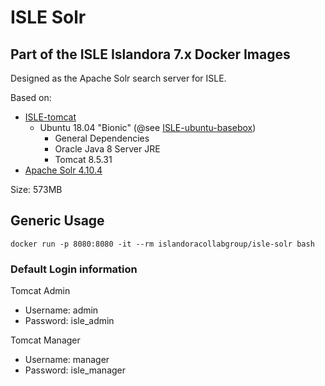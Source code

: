 # ISLE Solr

## Part of the ISLE Islandora 7.x Docker Images
Designed as the Apache Solr search server for ISLE.

Based on:
  - [ISLE-tomcat](https://hub.docker.com/r/benjaminrosner/isle-tomcat/)
    - Ubuntu 18.04 "Bionic" (@see [ISLE-ubuntu-basebox](https://hub.docker.com/r/benjaminrosner/isle-ubuntu-basebox/))
      - General Dependencies
      - Oracle Java 8 Server JRE
      - Tomcat 8.5.31
  - [Apache Solr 4.10.4](http://lucene.apache.org/solr/)

Size: 573MB

## Generic Usage

```
docker run -p 8080:8080 -it --rm islandoracollabgroup/isle-solr bash
```

### Default Login information

Tomcat Admin
  - Username: admin
  - Password: isle_admin 

Tomcat Manager
  - Username: manager
  - Password: isle_manager  
